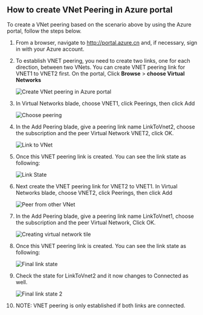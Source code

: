 <!-- deleted in Global -->

## How to create VNet Peering in Azure portal

To create a VNet peering based on the scenario above by using the Azure portal, follow the steps below.

1. From a browser, navigate to http://portal.azure.cn and, if necessary, sign in with your Azure account.
2. To establish VNET peering, you need to create two links, one for each direction, between two VNets. You can create VNET peering link for VNET1 to VNET2 first. On the portal, 
Click **Browse** > **choose Virtual Networks** 

	![Create VNet peering in Azure portal](./media/virtual-networks-create-vnetpeering-arm-pportal-include/figure01.png)

3. In Virtual Networks blade, choose VNET1, click Peerings, then click Add

	![Choose peering](./media/virtual-networks-create-vnetpeering-arm-pportal-include/figure02.png)

4. In the Add Peering blade, give a peering link name LinkToVnet2, choose the subscription and the peer Virtual Network VNET2, click OK.

	![Link to VNet](./media/virtual-networks-create-vnetpeering-arm-pportal-include/figure03.png)

5. Once this VNET peering link is created. You can see the link state as following:

	![Link State](./media/virtual-networks-create-vnetpeering-arm-pportal-include/figure04.png)

6. Next create the VNET peering link for VNET2 to VNET1. In Virtual Networks blade, choose VNET2, click Peerings, then click Add 

	![Peer from other VNet](./media/virtual-networks-create-vnetpeering-arm-pportal-include/figure05.png)

7. In the Add Peering blade, give a peering link name LinkToVnet1, choose the subscription and the peer Virtual Network, Click OK.

	![Creating virtual network tile](./media/virtual-networks-create-vnetpeering-arm-pportal-include/figure06.png)

8. Once this VNET peering link is created. You can see the link state as following:

	![Final link state](./media/virtual-networks-create-vnetpeering-arm-pportal-include/figure07.png)

9. Check the state for LinkToVnet2 and it now changes to Connected as well.  

	![Final link state 2](./media/virtual-networks-create-vnetpeering-arm-pportal-include/figure08.png)

10. NOTE: VNET peering is only established if both links are connected. 

